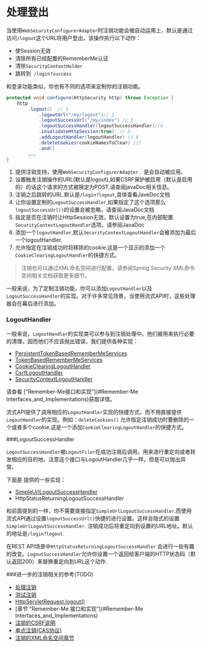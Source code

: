 # 处理登出

当使用```WebSecurityConfigurerAdapter```时注销功能会被自动运用上，默认是通过访问```/logout```这个URL将用户登出，该操作执行以下动作：

- 使Session无效
- 清除所有已经配置的RememberMe认证
- 清除```SecurityContextHolder```
- 跳转到``` /login?success```

和登录功能类似，你也有不同的选项来定制你的注销功能。

```java
protected void configure(HttpSecurity http) throws Exception {
	http
		.logout()  // 1
			.logoutUrl("/my/logout")// 2
			.logoutSuccessUrl("/my/index") // 3
			.logoutSuccessHandler(logoutSuccessHandler)//4
			.invalidateHttpSession(true)  // 5
			.addLogoutHandler(logoutHandler) // 6
			.deleteCookies(cookieNamesToClear) //7
			.and()
		...
}
```


 1. 提供注销支持，使用```WebSecurityConfigurerAdapter. ```是会自动被应用。
 2. 设置触发注销操作的URL(默认是logout),如果CSRF保护被启用（默认是启用的）的话这个请求的方式被限定为POST.请查阅javaDoc相关信息。
 3. 注销之后跳转的URL.默认是```/login?logout```,具体查看JaveDoc文档
 4. 让你设置定制的```LogoutSuccessHandler```,如果指定了这个选项那么```logoutSuccessUrl()```的设置会被忽略，请查阅JavaDoc文档
 5. 指定是否在注销时让HttpSession无效。默认设置为true,在内部配置```SecurityContextLogoutHandler```选项。请参阅JavaDoc
 6. 添加一个```logoutHandler```,默认```SecurityContextLogoutHandler```会被添加为最后一个logoutHandler.
 7. 允许指定在注销成功时将移除的cookie.这是一个显示的添加一个```CookieClearingLogoutHandler```的快捷方式。

 >注销也可以通过XML命名空间进行配置，请参阅Spring Security XML命令空间相关文档获取更多细节。 
 
 一般来说，为了定制注销功能，你可以添加```LogoutHandler```以及```LogoutSuccessHandler```的实现。对于许多常见场景，当使用流式API时，这些处理器会在幕后进行添加。
 
 ### LogoutHandler
 一般来说，```LogoutHandler```的实现类可以参与到注销处理中。他们被用来执行必要的清理，因而他们不应该抛出错误，我们提供各种实现：
 
- [PersistentTokenBasedRememberMeServices](http://docs.spring.io/spring-security/site/docs/current/apidocs/org/springframework/security/web/authentication/rememberme/PersistentTokenBasedRememberMeServices.html)
- [TokenBasedRememberMeServices](http://docs.spring.io/spring-security/site/docs/current/apidocs/org/springframework/security/web/authentication/rememberme/TokenBasedRememberMeServices.html)
- [CookieClearingLogoutHandler](http://docs.spring.io/spring-security/site/docs/current/apidocs/org/springframework/security/web/authentication/logout/CookieClearingLogoutHandler.html)
- [CsrfLogoutHandler](http://docs.spring.io/spring-security/site/docs/current/apidocs/org/springframework/security/web/csrf/CsrfLogoutHandler.html)
- [SecurityContextLogoutHandler](http://docs.spring.io/spring-security/site/docs/current/apidocs/org/springframework/security/web/authentication/logout/SecurityContextLogoutHandler.html)

请查看 ["Remember-Me接口和实现"](#Remember-Me Interfaces_and_Implementations)获取详情。

流式API提供了调用相应的```LogoutHandler```实现的快捷方式，而不用直接提供```LogoutHandler```的实现。例如：```deleteCookies()``` 允许指定注销成功时要删除的一个或者多个cookie.这是一个添加```CookieClearingLogoutHandler```的快捷方式。

###LogoutSuccessHandler

```LogoutSuccessHandler```被```LogoutFiler```在成功注销后调用，用来进行重定向或者转发相应的目的地。注意这个接口与LogoutHandler几乎一样，但是可以抛出异常。


下面是 提供的一些实现：

- [SimpleUrlLogoutSuccessHandler](http://docs.spring.io/spring-security/site/docs/current/apidocs/org/springframework/security/web/authentication/logout/SimpleUrlLogoutSuccessHandler.html)
- HttpStatusReturningLogoutSuccessHandler


和前面提到的一样，你不需要直接指定```SimpleUrlLogoutSuccessHandler```.而使用流式API通过设置```logoutSuccessUrl()```快捷的进行设置。这样会隐式的设置```SimpleUrlLogoutSuccessHandler```. 注销成功后将重定向到设置的URL地址。默认的地址是```/login?logout```.

在REST API场景中```HttpStatusReturningLogoutSuccessHandler``` 会进行一些有趣的改变。```LogoutSuccessHandler```允许你设置一个返回给客户端的HTTP状态码（默认返回200）来替换重定向到URL这个动作.

###进一步的注销相关的参考(TODO)

- [处理注销](#Logout_Handling)
- [测试注销](#Testing_Logout)
- [HttpServletRequest.logout()](#HttpServletRequest.logout)
- [章节 “Remember-Me 接口和实现”](#Remember-Me Interfaces_and_Implementations)
- [注销的CSRF说明](#Logging_Out)
- [单点注销(CAS协议)](#Single_Logout)
- [注销的XML命名空间章节](#logout_element )

